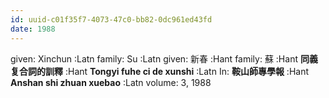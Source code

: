 ```yaml
---
id: uuid-c01f35f7-4073-47c0-bb82-0dc961ed43fd
date: 1988
---
```


given: Xinchun :Latn
family: Su :Latn
given: 新春 :Hant
family: 蘇 :Hant
**同義复合詞的訓釋** :Hant
**Tongyi fuhe ci de xunshi** :Latn
In: 
**鞍山師專學報** :Hant
**Anshan shi zhuan xuebao** :Latn
volume: 3, 1988